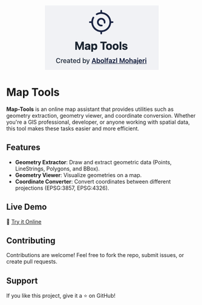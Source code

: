 <p align="center">
  <img src="images/screenshot.png" alt="Screenshot" />
</p>

# Map Tools

**Map-Tools** is an online map assistant that provides utilities such as geometry extraction, geometry viewer, and coordinate conversion. Whether you're a GIS professional, developer, or anyone working with spatial data, this tool makes these tasks easier and more efficient.

## Features

- **Geometry Extractor**: Draw and extract geometric data (Points, LineStrings, Polygons, and BBox).
- **Geometry Viewer**: Visualize geometries on a map.
- **Coordinate Converter**: Convert coordinates between different projections (EPSG:3857, EPSG:4326).

## Live Demo

🔗 [Try it Online](https://abmohajeri.github.io/map-tools)

## Contributing

Contributions are welcome! Feel free to fork the repo, submit issues, or create pull requests.

## Support

If you like this project, give it a ⭐ on GitHub!
